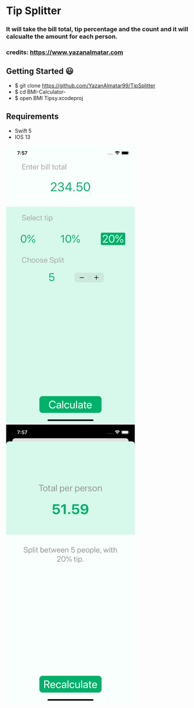 # Tip Splitter

### It will take the bill total, tip percentage and the count and it will calcualte the amount for each person.

### credits: https://www.yazanalmatar.com

## Getting Started :smiley:

- \$ git clone https://github.com/YazanAlmatar99/TipSplitter
- \$ cd BMI-Calculator-
- \$ open BMI Tipsy.xcodeproj

## Requirements

- Swift 5
- IOS 13

<img src = "ScreenShot1.png" width="350">
<img src = "ScreenShot2.png" width="350">
